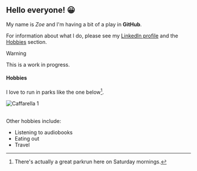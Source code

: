 ## Hello everyone! :grinning:

My name is *Zoe* and I'm having a bit of a play in **GitHub**.

For information about what I do, please see my [LinkedIn profile](https://www.linkedin.com/in/zoe-joanne-green-mcil-cl-0828a996/) and the [Hobbies](https://github.com/ZJOttaviani/ZJOttaviani/edit/main/README.md#hobbies) section.

> [!WARNING]
> This is a work in progress.

#### Hobbies

I love to run in parks like the one below[^1].
[^1]: There's actually a great parkrun here on Saturday mornings.

![Caffarella 1](https://github.com/user-attachments/assets/9163f27b-734d-4588-a3c7-7aa5a5c8bd54 "Test")


  
  <br>Other hobbies include:<!-- I don't understand why I had to enter an HTML command to get the line break to appear here -->
- Listening to audiobooks
- Eating out
- Travel

<!--
**ZJOttaviani/ZJOttaviani** is a ✨ _special_ ✨ repository because its `README.md` (this file) appears on your GitHub profile.

Here are some ideas to get you started:

- 🔭 I’m currently working on ...
- 🌱 I’m currently learning ...
- 👯 I’m looking to collaborate on ...
- 🤔 I’m looking for help with ...
- 💬 Ask me about ...
- 📫 How to reach me: ...
- 😄 Pronouns: ...
- ⚡ Fun fact: ...
-->
